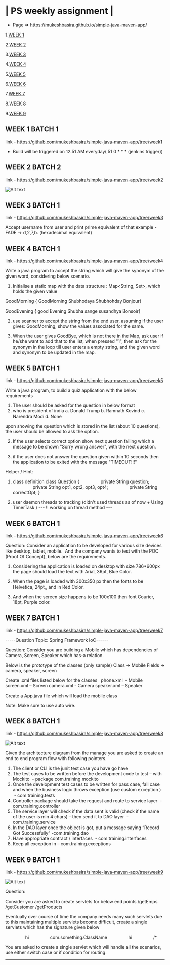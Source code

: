 
| PS weekly assignment |
========================

* Page => https://mukeshbasira.github.io/simple-java-maven-app/

1.[WEEK 1](#WEEK-1-BATCH-1)

2.[WEEK 2](#WEEK-2-BATCH-2)

3.[WEEK 3](#WEEK-3-BATCH-1)

4.[WEEK 4](#WEEK-4-BATCH-1)

5.[WEEK 5](#WEEK-5-BATCH-1)

6.[WEEK 6](#WEEK-6-BATCH-1)

7.[WEEK 7](#WEEK-7-BATCH-1)

8.[WEEK 8](#WEEK-8-BATCH-1)

9.[WEEK 9](#WEEK-9-BATCH-1)

## WEEK 1 BATCH 1  
link - https://github.com/mukeshbasira/simple-java-maven-app/tree/week1

- Build will be triggered on 12:51 AM everyday( 51 0 * * * (jenkins trigger))

## WEEK 2 BATCH 2
link - https://github.com/mukeshbasira/simple-java-maven-app/tree/week2

![Alt text](UML-Diagrams/UML1.png?raw=true "UML_Diagram_For_DB")

## WEEK 3 BATCH 1
link -  https://github.com/mukeshbasira/simple-java-maven-app/tree/week3


Accept username from user and print prime equivalent of that
example -
 FADE -> d,2,7,b. (hexadecimal equivalent)

## WEEK 4 BATCH 1
link -  https://github.com/mukeshbasira/simple-java-maven-app/tree/week4

Write a java program to accept the string which will give the synonym of the given word, considering below scenario.

1. Initialise a static map with the data structure : Map<String, Set<String>>, which holds the given value

GoodMorning
               { GoodMorning
                Shubhodaya
                Shubhohday
                Bonjour}

GoodEvening
              {  good Evening
                Shubha sange
                susandhya
                Bonsoir}

2. use scanner to accept the string from the end user, assuming if the user gives: GoodMorning, show the values associated for the same.

3. When the user gives GoodBye, which is not there in the Map, ask user if he/she want to add that to the list, when pressed "1", then ask for the synonym in the loop till user enters a empty string, and the given word and synonym to be updated in the map.



## WEEK 5 BATCH 1  
link - https://github.com/mukeshbasira/simple-java-maven-app/tree/week5

Write a java program, to build a quiz application with the below requirements

1. The user should be asked for the question in below format
 
1. who is president of india
a. Donald Trump
b. Ramnath Kovind
c. Narendra Modi
d. None

upon showing the question which is stored in the list (about 10 questions), the user should be allowed to ask the option. 

2. If the user selects correct option show next question failing which a message to be shown "Sorry wrong answer", with the next question.

3. if the user does not answer the question given within 10 seconds then the application to be exited with the message "TIMEOUT!!!"


Helper / Hint:

1. class definition
class Question {
                private String question;
                private String opt1, opt2, opt3, opt4;
                private String correctOpt;
}

2. user daemon threads to tracking
(didn't used threads as of now + Using  TimerTask )
    --- !! working on thread method ---







## WEEK 6 BATCH 1  
link - https://github.com/mukeshbasira/simple-java-maven-app/tree/week6


Question: Consider an application to be developed for various size devices like desktop, tablet, mobile.  And the company wants to test with the POC (Proof Of Concept), below are the requirements.


1. Considering the application is loaded on desktop with size 786*600px the page should load the text with Arial, 36pt, Blue Color.
2. When the page is loaded with 300x350 px then the fonts to be Helvetica, 24pt,, and in Red Color.

3. And when the screen size happens to be 100x100 then font Courier, 18pt, Purple color.



## WEEK 7 BATCH 1  

link - https://github.com/mukeshbasira/simple-java-maven-app/tree/week7


-----Question Topic: Spring Framework IoC------

Question: Consider you are building a Mobile which has dependencies of Camera, Screen, Speaker which has-a relation. 

Below is the prototype of the classes (only sample)
Class -> Mobile
Fields -> camera, speaker, screen



Create .xml files listed below for the classes  
phone.xml  - Mobile
screen.xml – Screen
camera.xml - Camera
speaker.xml – Speaker


Create a App.java file which will load the mobile class

Note: Make sure to use auto wire.


## WEEK 8 BATCH 1  

link - https://github.com/mukeshbasira/simple-java-maven-app/tree/week8

![Alt text](UML-Diagrams/UML2.png?raw=true "UML_Diagram_For_App")

Given the architecture diagram from the manage you are asked to create an end to end program flow with following pointers.

1. The client or CLI is the junit test case you have go have
2. The test cases to be written before the development code to test – with Mockito  - package com.training.mockito
3. Once the development test cases to be written for pass case, fail case and when the business logic throws exception (use custom exception )  - com.training.tests
4. Controller package should take the request and route to service layer  - com.training.controller
5. The service layer will check if the data sent is valid (check if the name of the user is min 4 chars) – then send it to DAO layer  - com.training.service
6. In the DAO layer once the object is got, put a message saying “Record Got Successfully” -com.training.dao
7. Have appropriate contract / interfaces  - com.training.interfaces
8. Keep all exception in – com.training.exceptions


## WEEK 9 BATCH 1

link - https://github.com/mukeshbasira/simple-java-maven-app/tree/week9


![Alt text](UML-Diagrams/UML3.png?raw=true "UML_Diagram_For_Web_App")


Question:

Consider you are asked to create servlets for below end points
/getEmps
/getCustomer
/getProducts

Eventually over course of time the company needs many such servlets due to this maintaining multiple servlets become difficult, create a single servlets which has the signature given below


<servlet>
                <servlet-name>hi</servlet-name>
                <servlet-class>com.something.ClassName</servlet-class>
</servlet>

<servlet-mapping>
                <servlet-name>hi</servlet-name>
                <url-pattern>/*</url-pattern>
</servlet-mapping>

You are asked to create a single servlet which will handle all the scenarios, use either switch case or if condition for routing.

------------------------------------------------------------------------
